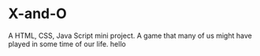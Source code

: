 # X-and-O
A HTML, CSS, Java Script mini project. A game that many of us might have played in some time of our life.
hello
